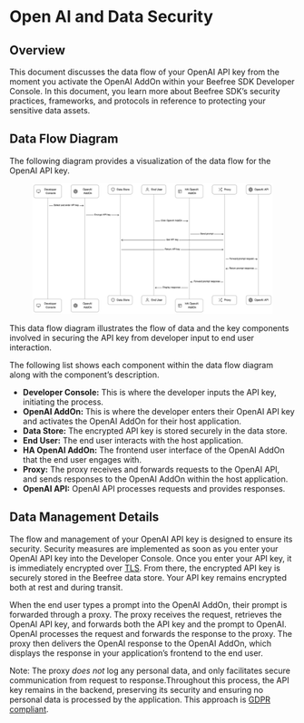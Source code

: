 # Open AI and Data Security

## Overview <a href="#overview" id="overview"></a>

This document discusses the data flow of your OpenAI API key from the moment you activate the OpenAI AddOn within your Beefree SDK Developer Console. In this document, you learn more about Beefree SDK’s security practices, frameworks, and protocols in reference to protecting your sensitive data assets.

## Data Flow Diagram <a href="#data-flow-diagram" id="data-flow-diagram"></a>

The following diagram provides a visualization of the data flow for the OpenAI API key.

<figure><img src="../../../.gitbook/assets/diagram-export-10-26-2023-3_54_51-PM.png" alt=""><figcaption></figcaption></figure>

This data flow diagram illustrates the flow of data and the key components involved in securing the API key from developer input to end user interaction.

The following list shows each component within the data flow diagram along with the component’s description.

* **Developer Console:** This is where the developer inputs the API key, initiating the process.
* **OpenAI AddOn:** This is where the developer enters their OpenAI API key and activates the OpenAI AddOn for their host application.&#x20;
* **Data Store:** The encrypted API key is stored securely in the data store.
* **End User:** The end user interacts with the host application.
* **HA OpenAI AddOn:** The frontend user interface of the OpenAI AddOn that the end user engages with.
* **Proxy:** The proxy receives and forwards requests to the OpenAI API, and sends responses to the OpenAI AddOn within the host application.
* **OpenAI API:** OpenAI API processes requests and provides responses.

## Data Management Details <a href="#data-management-details" id="data-management-details"></a>

The flow and management of your OpenAI API key is designed to ensure its security. Security measures are implemented as soon as you enter your OpenAI API key into the Developer Console. Once you enter your API key, it is immediately encrypted over [TLS](https://www.internetsociety.org/deploy360/tls/basics/). From there, the encrypted API key is securely stored in the Beefree data store. Your API key remains encrypted both at rest and during transit.&#x20;

When the end user types a prompt into the OpenAI AddOn, their prompt is forwarded through a proxy. The proxy receives the request, retrieves the OpenAI API key, and forwards both the API key and the prompt to OpenAI. OpenAI processes the request and forwards the response to the proxy. The proxy then delivers the OpenAI response to the OpenAI AddOn, which displays the response in your application’s frontend to the end user.

Note: The proxy _does not_ log any personal data, and only facilitates secure communication from request to response.Throughout this process, the API key remains in the backend, preserving its security and ensuring no personal data is processed by the application. This approach is [GDPR compliant](https://beefree.io/gdpr-compliance).
